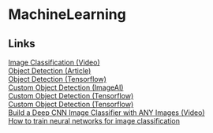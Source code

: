 # MachineLearning

## Links
[Image Classification (Video)](https://www.youtube.com/watch?v=t0EzVCvQjGE)\
[Object Detection (Article)](https://intspirit.medium.com/neural-networks-the-best-open-source-library-for-object-detection-classification-ad99bcc073a9)\
[Object Detection (Tensorflow)](https://www.tensorflow.org/hub/tutorials/object_detection)\
[Custom Object Detection (ImageAI)](https://imageai.readthedocs.io/en/latest/customdetection/index.html)\
[Custom Object Detection (Tensorflow)](https://medium.com/@doleron/building-your-own-object-detector-from-scratch-with-tensorflow-bfeadfaddad8)\
[Custom Object Detection (Tensorflow)](https://python.plainenglish.io/building-a-custom-object-detection-model-with-tensorflow-9c222f36a76b)\
[Build a Deep CNN Image Classifier with ANY Images (Video)](https://www.youtube.com/watch?v=jztwpsIzEGc)\
[How to train neural networks for image classification](https://sandy-lee.medium.com/how-to-train-neural-networks-for-image-classification-part-1-21327fe1cc1)
